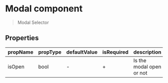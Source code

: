 # Modal component

> Modal Selector

## Properties

| propName | propType | defaultValue | isRequired | description |
|----------|----------|--------------|------------|-------------|
| isOpen | bool | - | + | Is the modal open or not |
